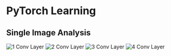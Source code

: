 # PyTorch Learning
 
## Single Image Analysis
![1 Conv Layer](https://github.com/user-attachments/assets/08bb6525-d64c-41d6-a8a3-3d3ee50446ca)
![2 Conv Layer](https://github.com/user-attachments/assets/82477918-dd22-470d-95d1-36e8bd16b022)
![3 Conv Layer](https://github.com/user-attachments/assets/768c6c93-83cc-44b3-9ea4-b956717affa2)
![4 Conv Layer](https://github.com/user-attachments/assets/0be8e0a7-cbd0-42f5-b64c-aa7dcbc03c1a)
